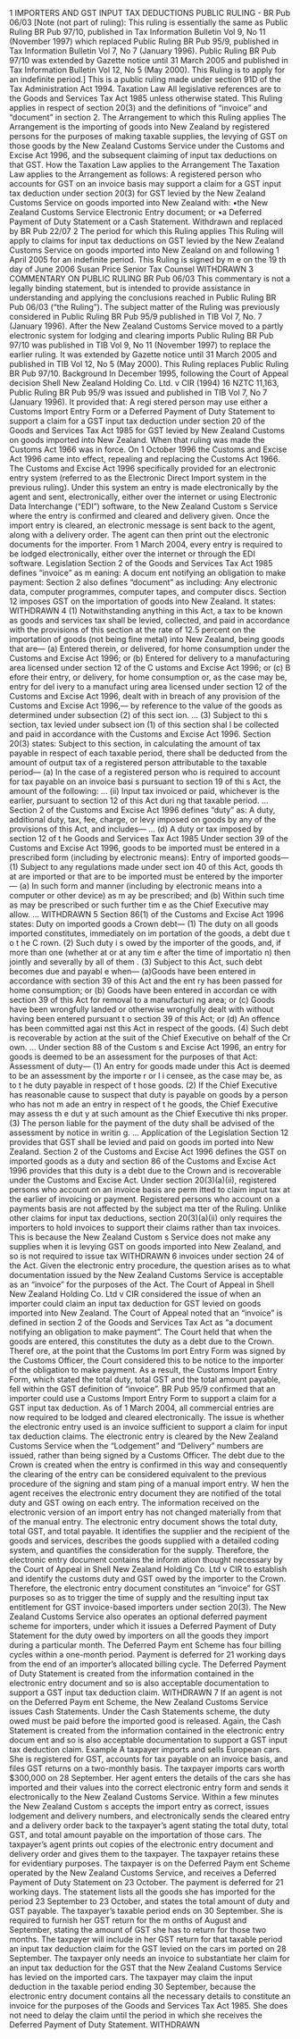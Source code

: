 1 IMPORTERS AND GST INPUT TAX DEDUCTIONS PUBLIC RULING - BR Pub 06/03 \[Note (not part of ruling): This ruling is essentially the same as Public Ruling BR Pub 97/10, published in Tax Information Bulletin Vol 9, No 11 (November 1997) which replaced Public Ruling BR Pub 95/9, published in Tax Information Bulletin Vol 7, No 7 (January 1996). Public Ruling BR Pub 97/10 was extended by Gazette notice until 31 March 2005 and published in Tax Information Bulletin Vol 12, No 5 (May 2000). This Ruling is to apply for an indefinite period.\] This is a public ruling made under section 91D of the Tax Administration Act 1994. Taxation Law All legislative references are to the Goods and Services Tax Act 1985 unless otherwise stated. This Ruling applies in respect of section 20(3) and the definitions of “invoice” and “document” in section 2. The Arrangement to which this Ruling applies The Arrangement is the importing of goods into New Zealand by registered persons for the purposes of making taxable supplies, the levying of GST on those goods by the New Zealand Customs Service under the Customs and Excise Act 1996, and the subsequent claiming of input tax deductions on that GST. How the Taxation Law applies to the Arrangement The Taxation Law applies to the Arrangement as follows: A registered person who accounts for GST on an invoice basis may support a claim for a GST input tax deduction under section 20(3) for GST levied by the New Zealand Customs Service on goods imported into New Zealand with: •the New Zealand Customs Service Electronic Entry document; or •a Deferred Payment of Duty Statement or a Cash Statement. Withdrawn and replaced by BR Pub 22/07 2 The period for which this Ruling applies This Ruling will apply to claims for input tax deductions on GST levied by the New Zealand Customs Service on goods imported into New Zealand on and following 1 April 2005 for an indefinite period. This Ruling is signed by m e on the 19 th day of June 2006 Susan Price Senior Tax Counsel WITHDRAWN 3 COMMENTARY ON PUBLIC RULING BR Pub 06/03 This commentary is not a legally binding statement, but is intended to provide assistance in understanding and applying the conclusions reached in Public Ruling BR Pub 06/03 (“the Ruling”). The subject matter of the Ruling was previously considered in Public Ruling BR Pub 95/9 published in TIB Vol 7, No. 7 (January 1996). After the New Zealand Customs Service moved to a partly electronic system for lodging and clearing imports Public Ruling BR Pub 97/10 was published in TIB Vol 9, No 11 (November 1997) to replace the earlier ruling. It was extended by Gazette notice until 31 March 2005 and published in TIB Vol 12, No 5 (May 2000). This Ruling replaces Public Ruling BR Pub 97/10. Background In December 1995, following the Court of Appeal decision Shell New Zealand Holding Co. Ltd. v CIR (1994) 16 NZTC 11,163, Public Ruling BR Pub 95/9 was issued and published in TIB Vol 7, No 7 (January 1996). It provided that: A regi stered person may use either a Customs Import Entry Form or a Deferred Payment of Duty Statement to support a claim for a GST input tax deduction under section 20 of the Goods and Services Tax Act 1985 for GST levied by New Zealand Customs on goods imported into New Zealand. When that ruling was made the Customs Act 1966 was in force. On 1 October 1996 the Customs and Excise Act 1996 came into effect, repealing and replacing the Customs Act 1966. The Customs and Excise Act 1996 specifically provided for an electronic entry system (referred to as the Electronic Direct Import system in the previous ruling). Under this system an entry is made electronically by the agent and sent, electronically, either over the internet or using Electronic Data Interchange (“EDI”) software, to the New Zealand Custom s Service where the entry is confirmed and cleared and delivery given. Once the import entry is cleared, an electronic message is sent back to the agent, along with a delivery order. The agent can then print out the electronic documents for the importer. From 1 March 2004, every entry is required to be lodged electronically, either over the internet or through the EDI software. Legislation Section 2 of the Goods and Services Tax Act 1985 defines “invoice” as m eaning: A docum ent notifying an obligation to make payment: Section 2 also defines “document” as including: Any electronic data, computer programmes, computer tapes, and computer discs. Section 12 imposes GST on the importation of goods into New Zealand. It states: WITHDRAWN 4 (1) Notwithstanding anything in this Act, a tax to be known as goods and services tax shall be levied, collected, and paid in accordance with the provisions of this section at the rate of 12.5 percent on the importation of goods (not being fine metal) into New Zealand, being goods that are— (a) Entered therein, or delivered, for home consumption under the Customs and Excise Act 1996; or (b) Entered for delivery to a manufacturing area licensed under section 12 of the C ustoms and Excise Act 1996; or (c) B efore their entry, or delivery, for home consumption or, as the case may be, entry for del ivery to a manufact uring area licensed under section 12 of the Customs and Excise Act 1996, dealt with in breach of any provision of the Customs and Excise Act 1996,— by reference to the value of the goods as determined under subsection (2) of this sect ion. ... (3) Subject to thi s section, tax levied under subsect ion (1) of this section shal l be collected and paid in accordance with the Customs and Excise Act 1996. Section 20(3) states: Subject to this section, in calculating the amount of tax payable in respect of each taxable period, there shall be deducted from the amount of output tax of a registered person attributable to the taxable period— (a) In the case of a registered person who is required to account for tax payable on an invoice basi s pursuant to section 19 of thi s Act, the amount of the following: ... (ii) Input tax invoiced or paid, whichever is the earlier, pursuant to section 12 of this Act duri ng that taxable period. ... Section 2 of the Customs and Excise Act 1996 defines “duty” as: A duty, additional duty, tax, fee, charge, or levy imposed on goods by any of the provisions of this Act, and includes— ... (d) A duty or tax imposed by section 12 of t he Goods and Services Tax Act 1985 Under section 39 of the Customs and Excise Act 1996, goods to be imported must be entered in a prescribed form (including by electronic means): Entry of imported goods— (1) Subject to any regulations made under sect ion 40 of this Act, goods th at are imported or that are to be imported must be entered by the importer— (a) In such form and manner (including by electronic means into a computer or other device) as m ay be prescribed; and (b) Within such time as may be prescribed or such further tim e as the Chief Executive may allow. ... WITHDRAWN 5 Section 86(1) of the Customs and Excise Act 1996 states: Duty on imported goods a Crown debt— (1) The duty on all goods imported constitutes, immediately on im portation of the goods, a debt due t o t he C rown. (2) Such duty i s owed by the importer of the goods, and, if more than one (whether at or at any tim e after the time of importatio n) then jointly and severally by all of them . (3) Subject to this Act, such debt becomes due and payabl e when— (a)Goods have been entered in accordance with section 39 of this Act and the ent ry has been passed for home consumption; or (b) Goods have been entered in accordan ce with section 39 of this Act for removal to a manufacturi ng area; or (c) Goods have been wrongfully landed or otherwise wrongfully dealt with without having been entered pursuant t o section 39 of this Act; or (d) An offence has been committed agai nst this Act in respect of the goods. (4) Such debt is recoverable by action at the suit of the Chief Executive on behalf of the Cr own. ... Under section 88 of the Custom s and Excise Act 1996, an entry for goods is deemed to be an assessment for the purposes of that Act: Assessment of duty— (1) An entry for goods made under this Act is deemed to be an assessment by the importe r or l i censee, as the case may be, as to t he duty payable in respect of t hose goods. (2) If the Chief Executive has reasonable cause to suspect that duty is payable on goods by a person who has not m ade an entry in respect of t he goods, the Chief Executive may assess th e dut y at such amount as the Chief Executive thi nks proper. (3) The person liable for the payment of the duty shall be advised of the assessment by notice in writin g. ... Application of the Legislation Section 12 provides that GST shall be levied and paid on goods im ported into New Zealand. Section 2 of the Customs and Excise Act 1996 defines the GST on imported goods as a duty and section 86 of the Customs and Excise Act 1996 provides that this duty is a debt due to the Crown and is recoverable under the Customs and Excise Act. Under section 20(3)(a)(ii), registered persons who account on an invoice basis are perm itted to claim input tax at the earlier of invoicing or payment. Registered persons who account on a payments basis are not affected by the subject ma tter of the Ruling. Unlike other claims for input tax deductions, section 20(3)(a)(ii) only requires the importers to hold invoices to support their claims rather than tax invoices. This is because the New Zealand Custom s Service does not make any supplies when it is levying GST on goods imported into New Zealand, and so is not required to issue tax WITHDRAWN 6 invoices under section 24 of the Act. Given the electronic entry procedure, the question arises as to what documentation issued by the New Zealand Customs Service is acceptable as an “invoice” for the purposes of the Act. The Court of Appeal in Shell New Zealand Holding Co. Ltd v CIR considered the issue of when an importer could claim an input tax deduction for GST levied on goods imported into New Zealand. The Court of Appeal noted that an “invoice” is defined in section 2 of the Goods and Services Tax Act as “a document notifying an obligation to make payment”. The Court held that when the goods are entered, this constitutes the duty as a debt due to the Crown. Theref ore, at the point that the Customs Im port Entry Form was signed by the Customs Officer, the Court considered this to be notice to the importer of the obligation to make payment. As a result, the Customs Import Entry Form, which stated the total duty, total GST and the total amount payable, fell within the GST definition of “invoice”. BR Pub 95/9 confirmed that an importer could use a Customs Import Entry Form to support a claim for a GST input tax deduction. As of 1 March 2004, all commercial entries are now required to be lodged and cleared electronically. The issue is whether the electronic entry used is an invoice sufficient to support a claim for input tax deduction claims. The electronic entry is cleared by the New Zealand Customs Service when the “Lodgement” and “Delivery” numbers are issued, rather than being signed by a Customs Officer. The debt due to the Crown is created when the entry is confirmed in this way and consequently the clearing of the entry can be considered equivalent to the previous procedure of the signing and stam ping of a manual import entry. W hen the agent receives the electronic entry document they are notified of the total duty and GST owing on each entry. The information received on the electronic version of an import entry has not changed materially from that of the manual entry. The electronic entry document shows the total duty, total GST, and total payable. It identifies the supplier and the recipient of the goods and services, describes the goods supplied with a detailed coding system, and quantifies the consideration for the supply. Therefore, the electronic entry document contains the inform ation thought necessary by the Court of Appeal in Shell New Zealand Holding Co. Ltd v CIR to establish and identify the customs duty and GST owed by the importer to the Crown. Therefore, the electronic entry document constitutes an “invoice” for GST purposes so as to trigger the time of supply and the resulting input tax entitlement for GST invoice-based importers under section 20(3). The New Zealand Customs Service also operates an optional deferred payment scheme for importers, under which it issues a Deferred Payment of Duty Statement for the duty owed by importers on all the goods they import during a particular month. The Deferred Paym ent Scheme has four billing cycles within a one-month period. Payment is deferred for 21 working days from the end of an importer’s allocated billing cycle. The Deferred Payment of Duty Statement is created from the information contained in the electronic entry document and so is also acceptable documentation to support a GST input tax deduction claim. WITHDRAWN 7 If an agent is not on the Deferred Paym ent Scheme, the New Zealand Customs Service issues Cash Statements. Under the Cash Statements scheme, the duty owed must be paid before the imported good is released. Again, the Cash Statement is created from the information contained in the electronic entry docum ent and so is also acceptable documentation to support a GST input tax deduction claim. Example A taxpayer imports and sells European cars. She is registered for GST, accounts for tax payable on an invoice basis, and files GST returns on a two-monthly basis. The taxpayer imports cars worth $300,000 on 28 September. Her agent enters the details of the cars she has imported and their values into the correct electronic entry form and sends it electronically to the New Zealand Customs Service. Within a few minutes the New Zealand Custom s accepts the import entry as correct, issues lodgement and delivery numbers, and electronically sends the cleared entry and a delivery order back to the taxpayer’s agent stating the total duty, total GST, and total amount payable on the importation of those cars. The taxpayer’s agent prints out copies of the electronic entry document and delivery order and gives them to the taxpayer. The taxpayer retains these for evidentiary purposes. The taxpayer is on the Deferred Paym ent Scheme operated by the New Zealand Customs Service, and receives a Deferred Payment of Duty Statement on 23 October. The payment is deferred for 21 working days. The statement lists all the goods she has imported for the period 23 September to 23 October, and states the total amount of duty and GST payable. The taxpayer’s taxable period ends on 30 September. She is required to furnish her GST return for the m onths of August and September, stating the amount of GST she has to return for those two months. The taxpayer will include in her GST return for that taxable period an input tax deduction claim for the GST levied on the cars im ported on 28 September. The taxpayer only needs an invoice to substantiate her claim for an input tax deduction for the GST that the New Zealand Customs Service has levied on the imported cars. The taxpayer may claim the input deduction in the taxable period ending 30 September, because the electronic entry document contains all the necessary details to constitute an invoice for the purposes of the Goods and Services Tax Act 1985. She does not need to delay the claim until the period in which she receives the Deferred Payment of Duty Statement. WITHDRAWN